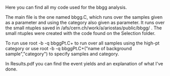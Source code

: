 Here you can find all my code used for the bbgg analysis.

The main file is the one named bbgg.C, which runs over the samples given as a parameter and using the category also given as parameter. It runs over the small ntuples saved in /afs/cern.ch/work/a/ariostas/public/bbgg/ . The small ntuples were created with the code found on the Selection folder.

To run use root -b -q bbggPt.C+ to run over all samples using the high-pt category or use root -b -q bbggPt.C+\(\"name of background sample\",\"category\"\) to specify samples and category.

In Results.pdf you can find the event yields and an explanation of what I've done.
